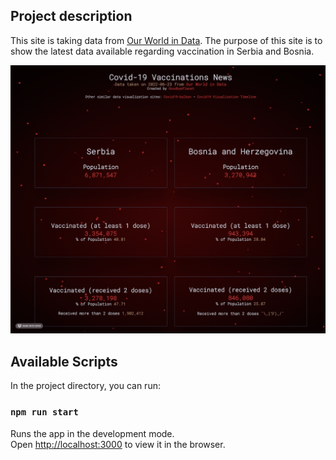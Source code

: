 ## Project description

This site is taking data from [Our World in Data](https://github.com/owid/covid-19-data/tree/master/public/data).
The purpose of this site is to show the latest data available regarding vaccination in Serbia and Bosnia.

![preview](src/assets/vaccination-news.gif)

## Available Scripts

In the project directory, you can run:

### `npm run start`

Runs the app in the development mode.<br />
Open [http://localhost:3000](http://localhost:3000) to view it in the browser.
